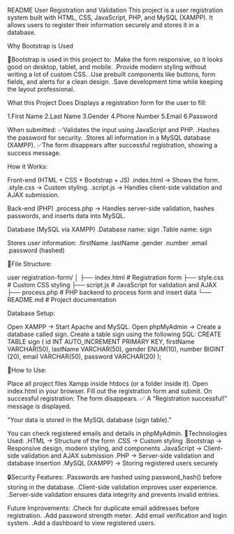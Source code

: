 README
                                             User Registration and Validation
This project is a user registration system built with HTML, CSS, JavaScript, PHP, and MySQL (XAMPP). It allows users to register their information securely and stores it in a database.

Why Bootstrap is Used

📱Bootstrap is used in this project to: .Make the form responsive, so it looks good on desktop, tablet, and mobile. .Provide modern styling without writing a lot of custom CSS. .Use prebuilt components like buttons, form fields, and alerts for a clean design. .Save development time while keeping the layout professional.

What this Project Does Displays a registration form for the user to fill:

1.First Name 2.Last Name 3.Gender 4.Phone Number 5.Email 6.Password

When submitted: ✅Validates the input using JavaScript and PHP. .Hashes the password for security. .Stores all information in a MySQL database (XAMPP). ✅The form disappears after successful registration, showing a success message.

How it Works:

Front-end (HTML + CSS + Bootstrap + JS) .index.html → Shows the form. .style.css → Custom styling. .script.js → Handles client-side validation and AJAX submission.

Back-end (PHP) .process.php → Handles server-side validation, hashes passwords, and inserts data into MySQL.

Database (MySQL via XAMPP) .Database name: sign .Table name: sign

Stores user information: .firstName .lastName .gender .number .email .password (hashed)

📁File Structure:

user registration-form/ │ ├── index.html # Registration form ├── style.css # Custom CSS styling ├── script.js # JavaScript for validation and AJAX ├── process.php # PHP backend to process form and insert data └── README.md # Project documentation

Database Setup:

Open XAMPP → Start Apache and MySQL.
Open phpMyAdmin → Create a database called sign.
Create a table sign using the following SQL:
CREATE TABLE sign ( id INT AUTO_INCREMENT PRIMARY KEY, firstName VARCHAR(50), lastName VARCHAR(50), gender ENUM(10), number BIGINT (20), email VARCHAR(50), password VARCHAR(20) );

🚀How to Use:

Place all project files Xampp inside htdocs (or a folder inside it).
Open index.html in your browser.
Fill out the registration form and submit.
On successful registration:
The form disappears. ✅ A “Registration successful!” message is displayed.

"Your data is stored in the MySQL database (sign table)."

You can check registered emails and details in phpMyAdmin.
🧰Technologies Used: .HTML → Structure of the form .CSS → Custom styling .Bootstrap → Responsive design, modern styling, and components .JavaScript → Client-side validation and AJAX submission .PHP → Server-side validation and database insertion .MySQL (XAMPP) → Storing registered users securely

🔒Security Features: .Passwords are hashed using password_hash() before storing in the database. .Client-side validation improves user experience. .Server-side validation ensures data integrity and prevents invalid entries.

Future Improvements: .Check for duplicate email addresses before registration. .Add password strength meter. .Add email verification and login system. .Add a dashboard to view registered users.
